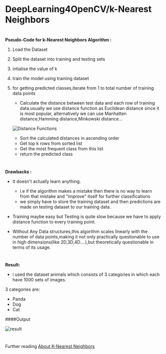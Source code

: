 # DeepLearning4OpenCV/k-Nearest Neighbors



#

**Pseudo-Code for k-Nearest Neighbors Algorithm :**

1. Load the Dataset
2. Split the dataset into training and testing sets
3. intialise the value of k
4. train the model using training dataset
5. for getting predicted classes,iterate from 1 to total number of training data points
    * Calculate the distance between test data and each row of training data.usually we use distance function as Euclidean distance since it is most popular, alternatively we can use Manhatten distance,Hamming distance,Minkowski distance...
    
    ![Distance Functions](https://i.ibb.co/8NhH5Cy/687474703a2f2f7777772e7361656473617961642e636f6d2f696d616765732f4b4e4e5f73696d696c61726974792e706e67.png)
    
    * Sort the calculated distances in ascending order
    * Get top k rows from sorted list
    * Get the most frequent class from this list
    * return the predicted class

#

**Drawbacks :**

- It doesn't actually learn anything.
    * i.e if the algorithm makes a mistake then there is no way to learn from that mistake and "improve" itself for further classifications
    * we simply have to store the training dataset and then predictions are made on testing dataset to our training data.


- Training maybe easy but Testing is quite slow because we have to apply distance function to every training point.


- Without Any Data structures,this algorithm scales linearly with the number of data points,making it not only practically questionable to use in high dimensions(like 2D,3D,4D....),but theoretically questionable in terms of its usage.
#
**Result:**

- i used the dataset animals which consists of 3 categories in which each have 1000 sets of images.

3 categories are:
* Panda
* Dog
* Cat


####Output

![result](https://user-images.githubusercontent.com/25476729/51479092-4e35a200-1db3-11e9-9baf-e4f6fce8c37e.png)


#

Further reading [About K-Nearest Neighbors ](http://www.saedsayad.com/k_nearest_neighbors.htm)
